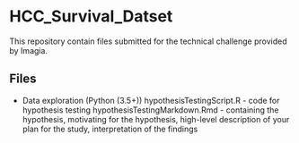 # HCC_Survival_Datset

This repository contain files submitted for the technical challenge provided by Imagia.

## Files
 - Data exploration (Python (3.5+))
hypothesisTestingScript.R - code for hypothesis testing
hypothesisTestingMarkdown.Rmd - containing the hypothesis, motivating for the hypothesis, high-level description of your plan for the study, interpretation of the findings

